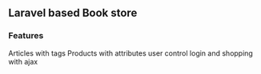 ## Laravel  based Book store
### Features
Articles with tags
Products with attributes
user control
login and shopping with ajax
